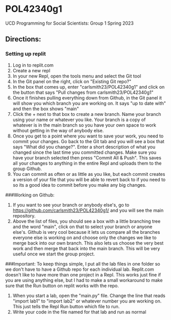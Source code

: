 # POL42340g1
UCD Programming for Social Scientists: Group 1 Spring 2023

## Directions:
### Setting up replit
1. Log in to replit.com
1. Create a new repl
2. In your new Repl, open the tools menu and select the Git tool
3. In the Git panel on the right, click on "Existing Git repo?"
4. In the box that comes up, enter "carlsmith23/POL42340g1" and click on the button that says "Pull changes from carlsmith23/POL42340g1"
5. Once it finishes pulling everything down from Github, in the Git panel it will show you which branch you are working on. It says "up to date with" and then the box shows "main"
6. Click the + next to that box to create a new branch. Name your branch using your name or whatever you like. Your branch is a copy of whatever is in the main branch so you have your own space to work without getting in the way of anybody else.
7. Once you get to a point where you want to save your work, you need to commit your changes. Go back to the Git tab and you will see a box that says "What did you change?". Enter a short description of what you changed since the last time you committed changes. Make sure you have your branch selected then press "Commit All & Push". This saves all your changes to anything in the entire Repl and uploads them to the group Github.
8. You can commit as often or as little as you like, but each commit creates a version of your file that you will be able to revert back to if you need to so its a good idea to commit before you make any big changes.


###Working on Github:
1. If you want to see your branch or anybody else's, go to https://github.com/carlsmith23/POL42340g1/ and you will see the main repository.
2. Above the list of files, you should see a box with a little branching tree and the word "main", click on that to select your branch or anyone else's. Github is very cool because it lets us compare all the branches everyone else is working on and choose only the changes we like to merge back into our own branch. This also lets us choose the very best work and then merge that back into the main branch. This will be very useful once we start the group project.

###Important:
To keep things simple, I put all the lab files in one folder so we don't have to have a Github repo for each individual lab. Replit.com doesn't like to have more than one project in a Repl. This works just fine if you are using anything else, but I had to make a small workaround to make sure that the Run button on replit works with the repo.
 
1. When you start a lab, open the "main.py" file. Change the line that reads "import lab1" to "import lab2" or whatever number you are working on. This just tells the Repl Run button which file to run.
2. Write your code in the file named for that lab and run as normal
   
